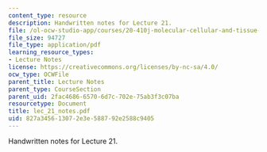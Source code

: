 ```yaml
---
content_type: resource
description: Handwritten notes for Lecture 21.
file: /ol-ocw-studio-app/courses/20-410j-molecular-cellular-and-tissue-biomechanics-be-410j-spring-2003/827a345613072e3e588792e2588c9405_lec_21_notes.pdf
file_size: 94727
file_type: application/pdf
learning_resource_types:
- Lecture Notes
license: https://creativecommons.org/licenses/by-nc-sa/4.0/
ocw_type: OCWFile
parent_title: Lecture Notes
parent_type: CourseSection
parent_uid: 2fac4686-6570-6d7c-702e-75ab3f3c07ba
resourcetype: Document
title: lec_21_notes.pdf
uid: 827a3456-1307-2e3e-5887-92e2588c9405
---
```

Handwritten notes for Lecture 21.